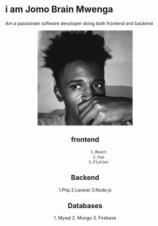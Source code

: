 # i am Jomo Brain Mwenga

Am a passionate software devoloper doing both frontend and backend
  <div align="center">

   <p><img src="./images/me.jpg" width="300" height="300"></p>
  
  <div>
   <h2>frontend</h2>
                
                1.React
                2.Vue
                3.Flutter
                
  </div>
                  

 <div>
  <h2>Backend  </h2> 
    1.Php
    2.Laravel
    3.Node.js
 </div>    

               

   <div>
   <h2>Databases</h2>
   1. Mysql
   2. Mongo
   3. Firebase
   </div>         
                  
                

                
            
                    
                

</div>
